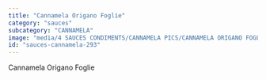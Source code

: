```yaml
---
title: "Cannamela Origano Foglie"
category: "sauces"
subcategory: "CANNAMELA"
image: "media/4 SAUCES CONDIMENTS/CANNAMELA PICS/CANNAMELA ORIGANO FOGLIE.png"
id: "sauces-cannamela-293"
---
```


Cannamela Origano Foglie
